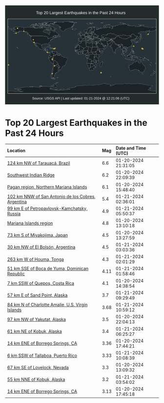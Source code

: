 ![Map](./map.png)

# Top 20 Largest Earthquakes in the Past 24 Hours

| Location | Mag | Date and Time (UTC) |
|:---|:---|:---|
| [124 km NW of Tarauacá, Brazil](https://earthquake.usgs.gov/earthquakes/eventpage/us6000m52p) | 6.6 | 01-20-2024 21:31:05 |
| [Southwest Indian Ridge](https://earthquake.usgs.gov/earthquakes/eventpage/us6000m53t) | 6.2 | 01-20-2024 22:09:39 |
| [Pagan region, Northern Mariana Islands](https://earthquake.usgs.gov/earthquakes/eventpage/us6000m50e) | 6.1 | 01-20-2024 15:48:40 |
| [102 km NNW of San Antonio de los Cobres, Argentina](https://earthquake.usgs.gov/earthquakes/eventpage/us6000m56d) | 5.4 | 01-21-2024 02:36:01 |
| [99 km E of Petropavlovsk-Kamchatsky, Russia](https://earthquake.usgs.gov/earthquakes/eventpage/us6000m579) | 4.9 | 01-21-2024 05:50:37 |
| [Mariana Islands region](https://earthquake.usgs.gov/earthquakes/eventpage/us6000m4zj) | 4.8 | 01-20-2024 13:10:18 |
| [73 km S of Miyakojima, Japan](https://earthquake.usgs.gov/earthquakes/eventpage/us6000m4zp) | 4.5 | 01-20-2024 13:27:59 |
| [30 km NW of El Bolsón, Argentina](https://earthquake.usgs.gov/earthquakes/eventpage/us6000m56n) | 4.5 | 01-21-2024 03:03:36 |
| [263 km W of Houma, Tonga](https://earthquake.usgs.gov/earthquakes/eventpage/us6000m55y) | 4.3 | 01-21-2024 02:01:29 |
| [51 km SSE of Boca de Yuma, Dominican Republic](https://earthquake.usgs.gov/earthquakes/eventpage/pr2024021000) | 4.11 | 01-21-2024 01:58:46 |
| [7 km SSW of Quepos, Costa Rica](https://earthquake.usgs.gov/earthquakes/eventpage/us6000m501) | 4.1 | 01-20-2024 14:38:54 |
| [57 km E of Sand Point, Alaska](https://earthquake.usgs.gov/earthquakes/eventpage/us6000m585) | 3.7 | 01-21-2024 09:29:49 |
| [84 km N of Charlotte Amalie, U.S. Virgin Islands](https://earthquake.usgs.gov/earthquakes/eventpage/pr2024021001) | 3.68 | 01-21-2024 10:59:12 |
| [97 km NW of Yakutat, Alaska](https://earthquake.usgs.gov/earthquakes/eventpage/ak024xfvd18) | 3.5 | 01-20-2024 22:04:13 |
| [61 km NE of Kobuk, Alaska](https://earthquake.usgs.gov/earthquakes/eventpage/us6000m57e) | 3.4 | 01-21-2024 06:25:27 |
| [14 km ENE of Borrego Springs, CA](https://earthquake.usgs.gov/earthquakes/eventpage/ci40463303) | 3.36 | 01-20-2024 17:44:21 |
| [6 km SSW of Tallaboa, Puerto Rico](https://earthquake.usgs.gov/earthquakes/eventpage/pr71437398) | 3.33 | 01-21-2024 10:08:39 |
| [67 km SE of Lovelock, Nevada](https://earthquake.usgs.gov/earthquakes/eventpage/nn00871979) | 3.3 | 01-20-2024 13:09:32 |
| [55 km NNE of Kobuk, Alaska](https://earthquake.usgs.gov/earthquakes/eventpage/ak024yse65k) | 3.2 | 01-21-2024 03:54:02 |
| [14 km ENE of Borrego Springs, CA](https://earthquake.usgs.gov/earthquakes/eventpage/ci40463311) | 3.13 | 01-20-2024 17:45:18 |
